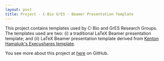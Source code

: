 ```yaml
---
layout: post
title: Project - C-Bio GrES - Beamer Presentation Template
---
```


This project contains templates used by C-Bio and GrES Research Groups. The templates used are two: (i) a traditional LaTeX Beamer presentation template; and (ii) LaTeX Beamer presentation template derived from [Kenton Hamaluik's Execushares template](https://github.com/FuzzyWuzzie/Beamer-Theme-Execushares).

You see more about this project at [here](https://github.com/jacksonpradolima/cbio-gres-beamer) on GitHub.